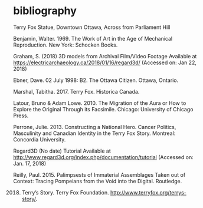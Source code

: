 # bibliography
Terry Fox Statue, Downtown Ottawa, Across from Parliament Hill

Benjamin, Walter. 1969. The Work of Art in the Age of Mechanical Reproduction. New York: Schocken Books.

Graham, S. (2018) 3D models from Archival Film/Video Footage Available at https://electricarchaeology.ca/2018/01/16/regard3d/ (Accessed on: Jan 22, 2018)

Ebner, Dave. 02 July 1998: B2. The Ottawa Citizen. Ottawa, Ontario.

Marshal, Tabitha. 2017. Terry Fox. Historica Canada. 

Latour, Bruno & Adam Lowe. 2010. The Migration of the Aura or How to Explore the Original Through its Facsimile. Chicago: University of Chicago Press.

Perrone, Julie. 2013. Constructing a National Hero. Cancer Politics, Masculinity and Canadian Identity in the Terry Fox Story. Montreal: Concordia University.

Regard3D (No date) Tutorial Available at http://www.regard3d.org/index.php/documentation/tutorial (Accessed on: Jan. 17, 2018)

Reilly, Paul. 2015. Palimpsests of Immaterial Assemblages Taken out of Context: Tracing Pompeians from the Void into the Digital. Routledge. 

2018. Terry’s Story. Terry Fox Foundation. http://www.terryfox.org/terrys-story/. 



